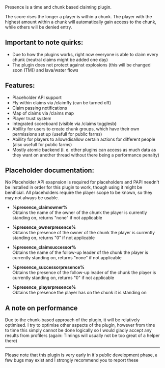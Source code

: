 Presence is a time and chunk based claiming plugin.

The score rises the longer a player is within a chunk. The player with the highest amount within a chunk will automatically gain access to the chunk,
while others will be denied entry.

## Important to note quirks:

   - Due to how the plugins works, right now everyone is able to claim every chunk (neutral claims might be added one day)
   - The plugin does not protect against explosions (this will be changed soon (TM)) and lava/water flows


## Features:

   - Placeholder API support
   - Fly within claims via /claimfly (can be turned off)
   - Claim passing notifications
   - Map of claims via /claims map
   - Player trust system
   - Integrated scoreboard (visible via /claims togglesb)
   - Abillity for users to create chunk groups, which have their own permissions set up (usefull for public farms)
   - Abillity for players to allow/disallow certain actions for different people (also usefull for public farms)
   - Mostly atomic backend (i. e. other plugins can access as much data as they want on another thread without there being a performance penalty)


## Placeholder documentation:

No Placeholder API exapnsion is required for placeholders and PAPI needn't be installed in order for this plugin to work,
though using it might be benificial. All placeholders require the player scope to be known, so they may not
always be usable.

  - **%presence_claimowner%** <br>
   Obtains the name of the owner of the chunk the player is currently standing on, returns "none" if not applicable

  - **%presence_ownerpresence%** <br>
   Obtains the presence of the owner of the chunk the player is currently standing on, returns "0" if not applicable

  - **%presence_claimsuccessor%** <br>
   Obtains the name of the follow-up leader of the chunk the player is currently standing on, returns "none" if not applicable

  - **%presence_successorpresence%** <br>
   Obtains the presence of the follow-up leader of the chunk the player is currently standing on, returns "0" if not applicable

  - **%presence_playerpresence%** <br>
   Obtains the presence the player has on the chunk it is standing on


## A note on performance

Due to the chunk-based approach of the plugin, it will be relatively optimised. I try to optimise other aspects of the plugin, however from time to time this simply cannot be done logically so I would gladly accept any results from profilers (again: Timings will usually not be too great of a helper there)

---

Please note that this plugin is very early in it's public development phase, a few bugs may exist and I strongly recommend you to report these
